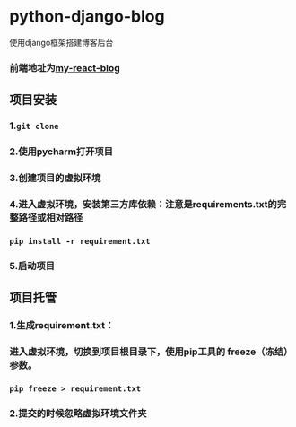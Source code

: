 # python-django-blog
使用django框架搭建博客后台
### 前端地址为[my-react-blog](https://github.com/xiaoxiaolonglong/my-react-blog)

## 项目安装
### 1.`git clone`
### 2.使用pycharm打开项目
### 3.创建项目的虚拟环境
### 4.进入虚拟环境，安装第三方库依赖：注意是requirements.txt的完整路径或相对路径
### `pip install -r requirement.txt`
### 5.启动项目

## 项目托管
### 1.生成requirement.txt：
### 进入虚拟环境，切换到项目根目录下，使用pip工具的 freeze（冻结）参数。
### `pip freeze > requirement.txt`
### 2.提交的时候忽略虚拟环境文件夹
